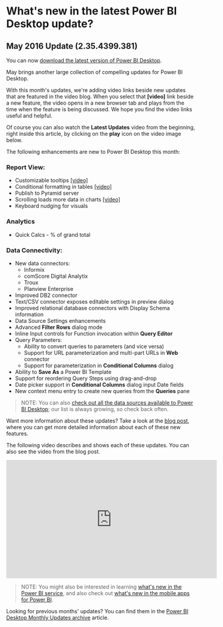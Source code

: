 ﻿<properties
   pageTitle="What's new in the latest Power BI Desktop update?"
   description="What's new in the latest Power BI Desktop update?"
   services="powerbi"
   documentationCenter=""
   authors="davidiseminger"
   manager="mblythe"
   backup=""
   editor=""
   tags=""
   qualityFocus="monitoring"
   qualityDate="05/31/2016"/>

<tags
   ms.service="powerbi"
   ms.devlang="NA"
   ms.topic="article"
   ms.tgt_pltfrm="NA"
   ms.workload="powerbi"
   ms.date="05/31/2016"
   ms.author="davidi"/>
# What's new in the latest Power BI Desktop update?

## May 2016 Update (2.35.4399.381)

You can now [download the latest version of Power BI Desktop](https://powerbi.microsoft.com/desktop).

May brings another large collection of compelling updates for Power BI Desktop.

With this month's updates, we're adding video links beside new updates that are featured in the video blog. When you select that **[video]** link beside a new feature, the video opens in a new browser tab and plays from the time when the feature is being discussed. We hope you find the video links useful and helpful.

Of course you can also watch the **Latest Updates** video from the beginning, right inside this article, by clicking on the **play** icon on the video image below.

The following enhancements are new to Power BI Desktop this month:

### Report View:

-   Customizable tooltips [[video]](https://youtu.be/KnDs4amt9-c?t=172)
-   Conditional formatting in tables [[video]](https://youtu.be/KnDs4amt9-c?t=313)
-   Publish to Pyramid server
-   Scrolling loads more data in charts [[video]](https://youtu.be/KnDs4amt9-c?t=426)
-   Keyboard nudging for visuals

### Analytics

-   Quick Calcs - % of grand total

### Data Connectivity:

-   New data connectors:
    -   Informix
    -   comScore Digital Analytix
    -   Troux
    -   Planview Enterprise
-   Improved DB2 connector
-   Text/CSV connector exposes editable settings in preview dialog
-   Improved relational database connectors with Display Schema information
-   Data Source Settings enhancements
-   Advanced **Filter Rows** dialog mode
-   Inline Input controls for Function invocation within **Query Editor**
-   Query Parameters:
    -   Ability to convert queries to parameters (and vice versa)
    -   Support for URL parameterization and multi-part URLs in **Web** connector
    -   Support for parameterization in **Conditional Columns** dialog
-   Ability to **Save As** a Power BI Template
-   Support for reordering Query Steps using drag-and-drop
-   Date picker support in **Conditional Columns** dialog input Date fields
-   New context menu entry to create new queries from the **Queries** pane


>NOTE: You can also [check out all the data sources available to Power BI Desktop](powerbi-desktop-data-sources.md); our list is always growing, so check back often.

Want more information about these updates? Take a look at the [blog post](https://powerbi.microsoft.com/en-us/blog/power-bi-desktop-may-update-feature-summary/), where you can get more detailed information about each of these new features.

The following video describes and shows each of these updates. You can also see the video from the blog post.

<iframe width="560" height="315" src="https://www.youtube.com/embed/KnDs4amt9-c" frameborder="0" allowfullscreen></iframe>


>NOTE: You might also be interested in learning [what's new in the Power BI service](powerbi-service-whats-new.md), and also check out [what's new in the mobile apps for Power BI](powerbi-mobile-whats-new-in-the-mobile-apps.md).

Looking for previous months' updates? You can find them in the [Power BI Desktop Monthly Updates archive](powerbi-desktop-latest-update-archive.md) article.
